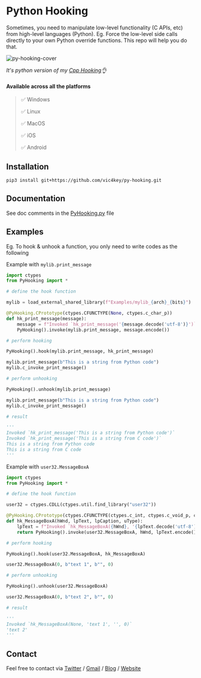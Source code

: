 # Python Hooking

Sometimes, you need to manipulate low-level functionality (C APIs, etc) from high-level languages (Python).
Eg. Force the low-level side calls directly to your own Python override functions. This repo will help you do that. 

![py-hooking-cover](https://github.com/vic4key/py-hooking/assets/5672864/4f5642bf-f80b-4c03-a7d9-8f22930765ce)

*It's python version of my [Cpp Hooking](https://github.com/vic4key/cpp-hooking.git)👌*

#### Available across all the platforms

>✅ Windows
>
>✅ Linux
>
>✅ MacOS
>
>✅ iOS
>
>✅ Android

## Installation

`pip3 install git+https://github.com/vic4key/py-hooking.git`

## Documentation

See doc comments in the [PyHooking.py](PyHooking/PyHooking.py) file

## Examples

Eg. To hook & unhook a function, you only need to write codes as the following

Example with `mylib.print_message`

```py
import ctypes
from PyHooking import *

# define the hook function

mylib = load_external_shared_library(f"Examples/mylib_{arch}_{bits}")

@PyHooking.CPrototype(ctypes.CFUNCTYPE(None, ctypes.c_char_p))
def hk_print_message(message):
    message = f"Invoked `hk_print_message('{message.decode('utf-8')}')`"
    PyHooking().invoke(mylib.print_message, message.encode())

# perform hooking

PyHooking().hook(mylib.print_message, hk_print_message)

mylib.print_message(b"This is a string from Python code")
mylib.c_invoke_print_message()

# perform unhooking

PyHooking().unhook(mylib.print_message)

mylib.print_message(b"This is a string from Python code")
mylib.c_invoke_print_message()

# result

'''
Invoked `hk_print_message('This is a string from Python code')`
Invoked `hk_print_message('This is a string from C code')`
This is a string from Python code
This is a string from C code
'''
```

Example with `user32.MessageBoxA`

```py
import ctypes
from PyHooking import *

# define the hook function

user32 = ctypes.CDLL(ctypes.util.find_library("user32"))

@PyHooking.CPrototype(ctypes.CFUNCTYPE(ctypes.c_int, ctypes.c_void_p, ctypes.c_char_p, ctypes.c_char_p, ctypes.c_ulong))
def hk_MessageBoxA(hWnd, lpText, lpCaption, uType):
    lpText = f"Invoked `hk_MessageBoxA({hWnd}, '{lpText.decode('utf-8')}', '{lpCaption.decode('utf-8')}', {uType})`"
    return PyHooking().invoke(user32.MessageBoxA, hWnd, lpText.encode(), lpCaption, uType)

# perform hooking

PyHooking().hook(user32.MessageBoxA, hk_MessageBoxA)

user32.MessageBoxA(0, b"text 1", b"", 0)

# perform unhooking

PyHooking().unhook(user32.MessageBoxA)

user32.MessageBoxA(0, b"text 2", b"", 0)

# result

'''
Invoked `hk_MessageBoxA(None, 'text 1', '', 0)`
'text 2'
'''
```

## Contact
Feel free to contact via [Twitter](https://twitter.com/vic4key) / [Gmail](mailto:vic4key@gmail.com) / [Blog](https://blog.vic.onl/) / [Website](https://vic.onl/)
